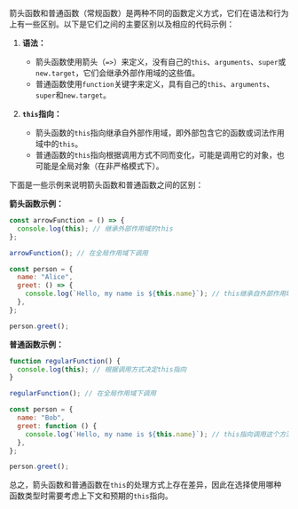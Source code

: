 箭头函数和普通函数（常规函数）是两种不同的函数定义方式，它们在语法和行为上有一些区别。以下是它们之间的主要区别以及相应的代码示例：

1. **语法：**

   - 箭头函数使用箭头（`=>`）来定义，没有自己的`this`、`arguments`、`super`或`new.target`，它们会继承外部作用域的这些值。
   - 普通函数使用`function`关键字来定义，具有自己的`this`、`arguments`、`super`和`new.target`。

2. **`this`指向：**
   - 箭头函数的`this`指向继承自外部作用域，即外部包含它的函数或词法作用域中的`this`。
   - 普通函数的`this`指向根据调用方式不同而变化，可能是调用它的对象，也可能是全局对象（在非严格模式下）。

下面是一些示例来说明箭头函数和普通函数之间的区别：

**箭头函数示例：**

```javascript
const arrowFunction = () => {
  console.log(this); // 继承外部作用域的this
};

arrowFunction(); // 在全局作用域下调用

const person = {
  name: "Alice",
  greet: () => {
    console.log(`Hello, my name is ${this.name}`); // this继承自外部作用域，此处的this为全局对象
  },
};

person.greet();
```

**普通函数示例：**

```javascript
function regularFunction() {
  console.log(this); // 根据调用方式决定this指向
}

regularFunction(); // 在全局作用域下调用

const person = {
  name: "Bob",
  greet: function () {
    console.log(`Hello, my name is ${this.name}`); // this指向调用这个方法的对象
  },
};

person.greet();
```

总之，箭头函数和普通函数在`this`的处理方式上存在差异，因此在选择使用哪种函数类型时需要考虑上下文和预期的`this`指向。
